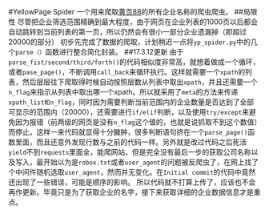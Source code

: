 #YellowPage Spider
一个用来爬取[黄页88](http://www.huangye88.com/)的所有企业名称的爬虫爬虫。
##局限性
尽管把企业筛选范围精确到最大程度，由于网页在企业列表的1000页以后都会自动跳转到当前列表的第一页，所以仍然会有很小一部分企业遗漏掉（即超过20000的部分）
初步先完成了数据的爬取，计划稍迟一点将`yp_spider.py`中的几个`parse（）`函数进行整合简化封装。
##17.3.12更新
由于`parse_fist/second/third/forth()`的代码相似度非常高，就想着做成一个循环，或者`pase_page()`，不断调用`call_back`来循环执行。这样就需要一个`xpath`的列表，然后层层往下爬取得时候自动按照层数从列表中取出`xpath`，并且还需要一个`n_flag`来指示从列表中取出哪一个xpath。所以就采用了`meta`的方法来传递`xpath_list和n_flag`，同时因为需要判断当前范围内的企业数量是否达到了全部可显示的范围内（20000），还需要进行`if/elif`判断，以及使用`try/except`来避免因为报错（前两级的网页是没有`n_flag`这个值的，也就是说抓取不到这个数值）而停止。这样一来代码就显得十分臃肿，很多判断语句挤在一个`parse_page()`函数里面，而且还意外发现行数与之前的代码一样。另外就是改过代码之后死活`yield`不到`requests`里面全，能爬网站，但是完全没有最后一步的获取公司名称以及写入，最开始以为是`robox.txt`或者`user_agent`的问题被反爬虫了，在网上找了个中间件随机选取`user_agent`，然而并无变化。在`Initial commit`的代码中竟然还出现了一些错误，可能是顺序的影响。
所以代码就不打算上传了，应该也不会再作更新。毕竟只是为了获取企业的名字，接下来获取详细的企业数据信息才是重点。

